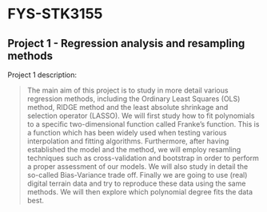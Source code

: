 # FYS-STK3155

## Project 1 - Regression analysis and resampling methods
Project 1 description:
> The main aim of this project is to study in more detail various regression methods, including the Ordinary Least Squares (OLS) method, RIDGE method and the least absolute shrinkage and selection operator (LASSO). We will first study how to fit polynomials to a specific two-dimensional function called Franke’s function. This is a function which has been widely used when testing various interpolation and fitting algorithms. Furthermore, after having established the model and the method, we will employ resamling techniques such as cross-validation and  bootstrap in order to perform a proper assessment of our models. We will also study in detail the so-called Bias-Variance trade off. 
Finally we are going to use (real) digital terrain data and try to reproduce these data using the same methods. We will then explore which polynomial degree fits the data best.
